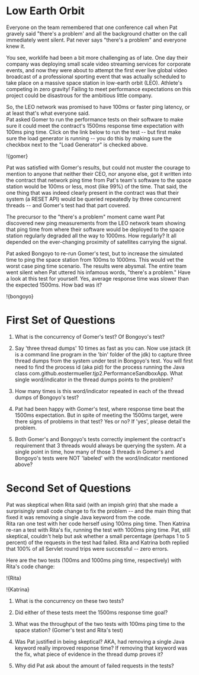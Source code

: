 [meta]: # (sortOrder=1)
[meta]: # (displayName=Problem #1 - Low Earth Orbit)

# Low Earth Orbit

Everyone on the team remembered that one conference call when Pat gravely said "there's a problem' and all the background chatter on the call immediately went silent.  Pat never says "there's a problem" and everyone knew it.  

You see, worklife had been a bit more challenging as of late.  One day their company was deploying small scale video streaming services for corporate events, and now they were about to attempt the first ever live global video broadcast of a professional sporting event that was actually scheduled to take place on a massive space station in low-earth orbit (LEO).  Athlete's competing in zero gravity!  Failing to meet performance expectations on this project could be disastrous for the ambitious little company.

So, the LEO network was promised to have 100ms or faster ping latency, or at least that's what everyone said.  
Pat asked Gomer to run the performance tests on their software to make sure it could meet the contract's 1500ms response time expectation with 100ms ping time.  Click on the link below to run the test -- but first make sure the load generator is running -- you do this by making sure the checkbox next to the "Load Generator" is checked above.

!{gomer}

Pat was satisfied with Gomer's results, but could not muster the courage to mention to anyone that neither their CEO, nor anyone else, got it written into the contract that network ping time from Pat's team's software to the space station would be 100ms or less, most (like 99%) of the time.  That said, the one thing that was indeed clearly present in the contract was that their system (a RESET API) would be queried repeatedly by three concurrent threads -- and Gomer's test had that part covered.

The precursor to the "there's a problem" moment came want Pat discovered new ping measurements from the LEO network team showing that ping time from where their software would be deployed to the space station regularly degraded all the way to 1000ms.  How regularly?  It all depended on the ever-changing proximity of satellites carrying the signal.  

Pat asked Bongoyo to re-run Gomer's test, but to increase the simulated time to ping the space station from 100ms to 1000ms. This would vet the worst case ping time scenario.  The results were abysmal.  The entire team went silent when Pat uttered his infamous words, "there's a problem."  Have a look at this test for yourself.  Yes, average response time was slower than the expected 1500ms.  How bad was it?

!{bongoyo}

# First Set of Questions

1. What is the concurrency of Gomer's test?  Of Bongoyo's test?

1. Say 'three thread dumps' 10 times as fast as you can.  Now use jstack (it is a command line program in the 'bin' folder of the jdk) to capture three thread dumps from the system under test in Bongoyo's test.  You will first need to find the process id (aka pid) for the process running the Java class com.github.eostermueller.tjp2.PerformanceSandboxApp.  What single word/indicator in the thread dumps points to the problem?

1. How many times is this word/indicator repeated in each of the thread dumps of Bongoyo's test?  

1. Pat had been happy with Gomer's test, where response time beat the 1500ms expectation.  But in spite of meeting the 1500ms target, were there signs of problems in that test?  Yes or no?  If 'yes', please detail the problem.

1. Both Gomer's and Bongoyo's tests correctly implement the contract's requirement that 3 threads would always be querying the system.  At a single point in time, how many of those 3 threads in Gomer's and Bongoyo's tests were NOT 'labeled' with the word/indicator mentioned above?

# Second Set of Questions

Pat was skeptical when Rita said (with an impish grin) that she made a surprisingly small code change to fix the problem -- and the main thing that fixed it was removing a single Java keyword from the code.   
Rita ran one test with her code herself using 100ms ping time.  Then Katrina re-ran a test with Rita's fix, running the test with 1000ms ping time.
Pat, still skeptical, couldn't help but ask whether a small percentage (perhaps 1 to 5 percent) of the requests in the test had failed.  Rita and Katrina both replied that 100% of all Servlet round trips were successful -- zero errors.

Here are the two tests (100ms and 1000ms ping time, respectively) with Rita's code change:

!{Rita}

!{Katrina}

1. What is the concurrency on these two tests?

1. Did either of these tests meet the 1500ms response time goal?  

1. What was the throughput of the two tests with 100ms ping time to the space station?  (Gomer's test and Rita's test)

1. Was Pat justified in being skeptical?  AKA, had removing a single Java keyword really improved response time?  If removing that keyword was the fix, what piece of evidence in the thread dump proves it?

1. Why did Pat ask about the amount of failed requests in the tests?
